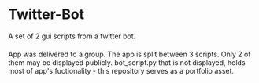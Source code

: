# Twitter-Bot
A set of 2 gui scripts from a twitter bot.

####
App was delivered to a group. The app is split between 3 scripts. Only 2 of them may be displayed publicly.
bot_script.py that is not displayed, holds most of app's fuctionality - this 
repository serves as a portfolio asset.
